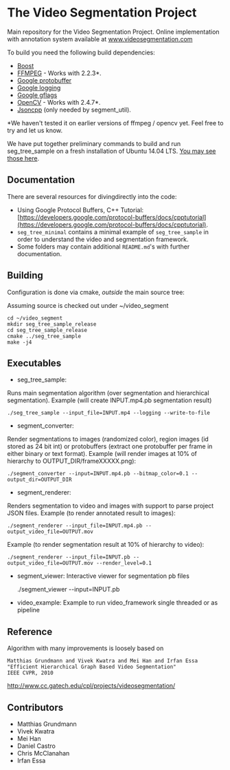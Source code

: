 # The Video Segmentation Project

Main repository for the Video Segmentation Project.
Online implementation with annotation system available at
www.videosegmentation.com

To build you need the following build dependencies:
- [Boost](http://www.boost.org/)
- [FFMPEG](https://www.ffmpeg.org/) - Works with 2.2.3*.
- [Google protobuffer](https://code.google.com/p/protobuf/)
- [Google logging](https://code.google.com/p/google-glog/)
- [Google gflags](https://code.google.com/p/gflags/)
- [OpenCV](http://opencv.org/) - Works with 2.4.7*.
- [Jsoncpp](https://github.com/open-source-parsers/jsoncpp) (only needed by segment_util).

*We haven't tested it on earlier versions of ffmpeg / opencv yet. Feel free to
try and let us know.

We have put together preliminary commands to build and run seg_tree_sample on
a fresh installation of Ubuntu 14.04 LTS. [You may see those here](https://docs.google.com/document/d/1idKVuSn-8Muhx4bIk5peXzaaYmDgK8bDgw4mgMn8gUY/edit?usp=sharing).

## Documentation

There are several resources for divingdirectly into the code:

- Using Google Protocol Buffers, C++ Tutorial: [https://developers.google.com/protocol-buffers/docs/cpptutorial](https://developers.google.com/protocol-buffers/docs/cpptutorial).
- `seg_tree_minimal` contains a minimal example of `seg_tree_sample` in order to understand the video and segmentation framework.
- Some folders may contain additional `README.md`'s with further documentation.

## Building

Configuration is done via cmake, *outside* the main source tree:

Assuming source is checked out under ~/video_segment

    cd ~/video_segment
    mkdir seg_tree_sample_release
    cd seg_tree_sample_release
    cmake ../seg_tree_sample
    make -j4

## Executables

- seg_tree_sample: 

Runs main segmentation algorithm (over segmentation and hierarchical segmentation).
Example (will create INPUT.mp4.pb segmentation result)

    ./seg_tree_sample --input_file=INPUT.mp4 --logging --write-to-file

- segment_converter:

Render segmentations to images (randomized color), region images (id stored as 24 bit int)
or protobuffers (extract one protobuffer per frame in either binary or text format).
Example (will render images at 10% of hierarchy to OUTPUT_DIR/frameXXXXX.png):

    ./segment_converter --input=INPUT.mp4.pb --bitmap_color=0.1 --output_dir=OUTPUT_DIR

- segment_renderer:

Renders segmentation to video and images with support to parse project JSON files.
Example (to render annotated result to images):

    ./segment_renderer --input_file=INPUT.mp4.pb --output_video_file=OUTPUT.mov

Example (to render segmentation result at 10% of hierarchy to video):

    ./segment_renderer --input_file=INPUT.pb --output_video_file=OUTPUT.mov --render_level=0.1

- segment_viewer: Interactive viewer for segmentation pb files

    ./segment_viewer --input=INPUT.pb

- video_example: Example to run video_framework single threaded or as pipeline

## Reference

Algorithm with many improvements is loosely based on

    Matthias Grundmann and Vivek Kwatra and Mei Han and Irfan Essa
    "Efficient Hierarchical Graph Based Video Segmentation"
    IEEE CVPR, 2010

http://www.cc.gatech.edu/cpl/projects/videosegmentation/

## Contributors

- Matthias Grundmann
- Vivek Kwatra
- Mei Han
- Daniel Castro
- Chris McClanahan
- Irfan Essa
